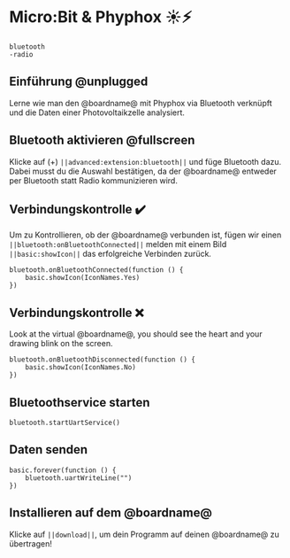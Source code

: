# Micro:Bit & Phyphox ☀️⚡
```package
bluetooth
-radio
```
## Einführung @unplugged

Lerne wie man den @boardname@ mit Phyphox via Bluetooth verknüpft und die Daten einer Photovoltaikzelle analysiert.

## Bluetooth aktivieren @fullscreen

Klicke auf (+)  ``||advanced:extension:bluetooth||`` und füge Bluetooth dazu. Dabei musst du die Auswahl bestätigen, da der @boardname@ entweder per 
Bluetooth statt Radio kommunizieren wird. 

## Verbindungskontrolle  ✔️

Um zu Kontrollieren, ob der @boardname@ verbunden ist, fügen wir einen ``||bluetooth:onBluetoothConnected||``
melden mit einem Bild ``||basic:showIcon||`` das erfolgreiche Verbinden zurück.

```blocks
bluetooth.onBluetoothConnected(function () {
    basic.showIcon(IconNames.Yes)
})
```

## Verbindungskontrolle  ❌

Look at the virtual @boardname@, you should see the heart and your drawing blink on the screen.
```blocks
bluetooth.onBluetoothDisconnected(function () {
    basic.showIcon(IconNames.No)
})
```
## Bluetoothservice starten

```blocks
bluetooth.startUartService()
```
## Daten senden 

```blocks
basic.forever(function () {
    bluetooth.uartWriteLine("")
})
```

## Installieren auf dem @boardname@

Klicke auf ``||download||``, um dein Programm auf deinen @boardname@ zu übertragen!